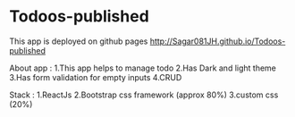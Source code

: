 # Todoos-published
This app is deployed on github pages http://Sagar081JH.github.io/Todoos-published

About app : 
1.This app helps to manage todo
2.Has Dark and light theme
3.Has form validation for empty inputs
4.CRUD

Stack :
1.ReactJs 
2.Bootstrap css framework (approx 80%) 
3.custom css (20%)
